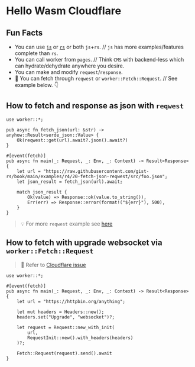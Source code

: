 # Hello Wasm Cloudflare

## Fun Facts

- You can use [`js`](https://github.com/cloudflare/workers-sdk/tree/main/fixtures) or [`rs`](https://github.com/cloudflare/workers-rs) or both `js`+`rs`. // `js` has more examples/features complete than `rs`.
- You can call worker from `pages`. // Think `CMS` with backend-less which can hydrate/dehydrate anywhere you desire.
- You can make and modify `request`/`response`.
- 🦀 You can fetch through `reqwest` or `worker::Fetch::Request`. // See example below. 👇

## How to fetch and response as json with `reqwest`

```rust,no_run
use worker::*;

pub async fn fetch_json(url: &str) -> anyhow::Result<serde_json::Value> {
    Ok(reqwest::get(url).await?.json().await?)
}

#[event(fetch)]
pub async fn main(_: Request, _: Env, _: Context) -> Result<Response> {
    let url = "https://raw.githubusercontent.com/gist-rs/book/main/examples/r4/20-fetch-json-reqwest/src/foo.json";
    let json_result = fetch_json(url).await;

    match json_result {
        Ok(value) => Response::ok(value.to_string()),
        Err(err) => Response::error(format!("${err}"), 500),
    }
}
```

> 💡 For more `reqwest` example see [here](https://book.gist.rs/rust/r4/mod.html)

## How to fetch with upgrade websocket via `worker::Fetch::Request`

> 🤔 Refer to [Cloudflare issue](https://github.com/cloudflare/workers-rs/issues/239#issuecomment-1295684938)

```rust,no_run
use worker::*;

#[event(fetch)]
pub async fn main(_: Request, _: Env, _: Context) -> Result<Response> {
    let url = "https://httpbin.org/anything";

    let mut headers = Headers::new();
    headers.set("Upgrade", "websocket")?;

    let request = Request::new_with_init(
        url,
        RequestInit::new().with_headers(headers)
    )?;

    Fetch::Request(request).send().await
}
```
